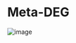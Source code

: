 # Meta-DEG

![image](https://github.com/user-attachments/assets/62b2a782-4c63-4c3a-b7a7-92dc312c3347)


